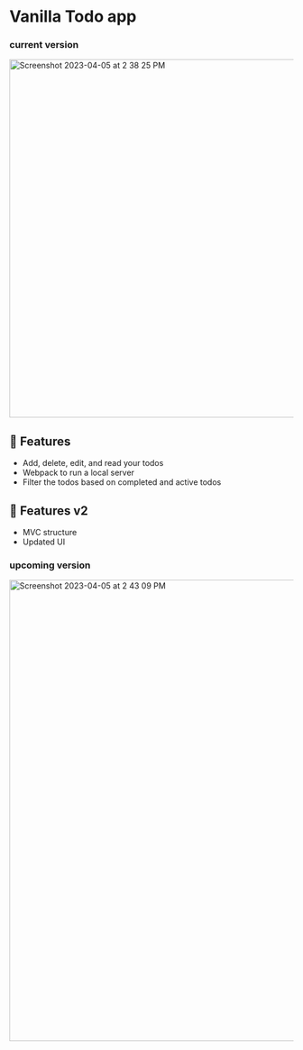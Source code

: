 # Vanilla Todo app

### current version 

<img width="636" alt="Screenshot 2023-04-05 at 2 38 25 PM" src="https://user-images.githubusercontent.com/34391629/230035688-52b8568b-a830-4c81-b2bb-7900c4bf18b5.png">


## 🧐 Features    
- Add, delete, edit, and read your todos
- Webpack to run a local server
- Filter the todos based on completed and active todos

## 🧐 Features    v2

- MVC structure 
- Updated UI

### upcoming version

<img width="819" alt="Screenshot 2023-04-05 at 2 43 09 PM" src="https://user-images.githubusercontent.com/34391629/230036875-424e691e-af3c-40a1-9c4c-1acd945d0aaf.png">
